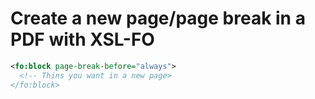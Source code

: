 # Create a new page/page break in a PDF with XSL-FO

```xml
<fo:block page-break-before="always">
  <!-- Thins you want in a new page>
</fo:block>
```
